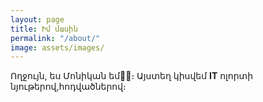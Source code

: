 ```yaml
---
layout: page
title: Իմ մասին
permalink: "/about/"
image: assets/images/
---
```


Ողջույն, ես Մոնիկան  եմ👩‍🦰։ 
Այստեղ կիսվեմ **IT** ոլորտի նյութերով,հոդվածներով։
